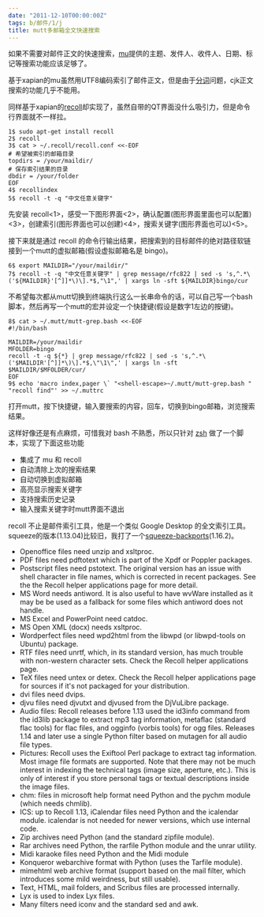 ```yaml
---
date: "2011-12-10T00:00:00Z"
tags: b/邮件/1/j
title: mutt多邮箱全文快速搜索
---
```


如果不需要对邮件正文的快速搜索，[mu]提供的主题、发件人、收件人、日期、标记等搜索功能应该足够了。

基于xapian的mu虽然用UTF8编码索引了邮件正文，但是由于[分词]问题，cjk正文搜索的功能几乎不能用。

同样基于xapian的[recoll]却实现了，虽然自带的QT界面没什么吸引力，但是命令行界面就不一样拉。

    1$ sudo apt-get install recoll
    2$ recoll
    3$ cat > ~/.recoll/recoll.conf <<-EOF
    # 希望被索引的邮箱目录
    topdirs = /your/maildir/
    # 保存索引结果的目录
    dbdir = /your/folder
    EOF
    4$ recollindex
    5$ recoll -t -q "中文任意关键字"

先安装 recoll<1>，感受一下图形界面<2>，确认配置(图形界面里面也可以配置)<3>，创建索引(图形界面也可以创建)<4>，搜索关键字(图形界面也可以)<5>。

接下来就是通过 recoll 的命令行输出结果，把搜索到的目标邮件的绝对路径软链接到一个mutt的虚拟邮箱(假设虚拟邮箱名是 bingo)。

    6$ export MAILDIR="/your/maildir/"
    7$ recoll -t -q "中文任意关键字" | grep message/rfc822 | sed -s 's,^.*\('${MAILDIR}'[^]]*\)\].*$,"\1",' | xargs ln -sft ${MAILDIR}bingo/cur

不希望每次都从mutt切换到终端执行这么一长串命令的话，可以自己写一个bash脚本，然后再写一个mutt的宏并设定一个快捷键(假设是数字1左边的按键)。

    8$ cat > ~/.mutt/mutt-grep.bash <<-EOF
    #!/bin/bash
    
    MAILDIR=/your/maildir
    MFOLDER=bingo
    recoll -t -q ${*} | grep message/rfc822 | sed -s 's,^.*\('$MAILDIR'[^]]*\)\].*$,\"\1\",' | xargs ln -sft $MAILDIR/$MFOLDER/cur/
    EOF
    9$ echo 'macro index,pager \` "<shell-escape>~/.mutt/mutt-grep.bash " "recoll find"' >> ~/.muttrc

打开mutt，按下快捷键，输入要搜索的内容，回车，切换到bingo邮箱，浏览搜索结果。

这样好像还是有点麻烦，可惜我对 bash 不熟悉，所以只针对 [zsh] 做了一个脚本，实现了下面这些功能

 - 集成了 mu 和 recoll
 - 自动清除上次的搜索结果
 - 自动切换到虚拟邮箱
 - 高亮显示搜索关键字
 - 支持搜索历史记录
 - 输入搜索关键字时mutt界面不退出

recoll 不止是邮件索引工具，他是一个类似 Google Desktop 的全文索引工具。squeeze的版本(1.13.04)比较旧，我打了一个[squeeze-backports]\(1.16.2\)。

 - Openoffice files need unzip and xsltproc.
 - PDF files need pdftotext which is part of the Xpdf or Poppler packages.
 - Postscript files need pstotext. The original version has an issue with shell character in file names, which is corrected in recent packages. See the the Recoll helper applications page for more detail.
 - MS Word needs antiword. It is also useful to have wvWare installed as it may be be used as a fallback for some files which antiword does not handle.
 - MS Excel and PowerPoint need catdoc.
 - MS Open XML (docx) needs xsltproc.
 - Wordperfect files need wpd2html from the libwpd (or libwpd-tools on Ubuntu) package.
 - RTF files need unrtf, which, in its standard version, has much trouble with non-western character sets. Check the Recoll helper applications page.
 - TeX files need untex or detex. Check the Recoll helper applications page for sources if it's not packaged for your distribution.
 - dvi files need dvips.
 - djvu files need djvutxt and djvused from the DjVuLibre package.
 - Audio files: Recoll releases before 1.13 used the id3info command from the id3lib package to extract mp3 tag information, metaflac (standard flac tools) for flac files, and ogginfo (vorbis tools) for ogg files. Releases 1.14 and later use a single Python filter based on mutagen for all audio file types.
 - Pictures: Recoll uses the Exiftool Perl package to extract tag information. Most image file formats are supported. Note that there may not be much interest in indexing the technical tags (image size, aperture, etc.). This is only of interest if you store personal tags or textual descriptions inside the image files.
 - chm: files in microsoft help format need Python and the pychm module (which needs chmlib).
 - ICS: up to Recoll 1.13, iCalendar files need Python and the icalendar module. icalendar is not needed for newer versions, which use internal code.
 - Zip archives need Python (and the standard zipfile module).
 - Rar archives need Python, the rarfile Python module and the unrar utility.
 - Midi karaoke files need Python and the Midi module
 - Konqueror webarchive format with Python (uses the Tarfile module).
 - mimehtml web archive format (support based on the mail filter, which introduces some mild weirdness, but still usable).
 - Text, HTML, mail folders, and Scribus files are processed internally.
 - Lyx is used to index Lyx files.
 - Many filters need iconv and the standard sed and awk.

[mu]: http://du1ab.one/2011/var/mutt_搜索本地邮件的一个技巧.html
[recoll]: http://www.lesbonscomptes.com/recoll/index.html.en
[分词]: http://www.matrix67.com/blog/archives/4212
[zsh]: https://gist.github.com/1209602
[squeeze-backports]: http://du1ab.one/debian/recoll/1.16.2-1~ppa1/
